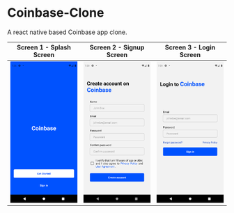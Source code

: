 # Coinbase-Clone
A react native based Coinbase app clone.

| Screen 1 - Splash Screen | Screen 2 - Signup Screen |  Screen 3 - Login Screen|
|-----------|-----------|-----------|
| <img src="https://github.com/IROCX/Coinbase-Clone/blob/main/UI%20Samples/Screenshot_1622901986.png" alt="alt text" width="250"> | <img src="https://github.com/IROCX/Coinbase-Clone/blob/main/UI%20Samples/Screenshot_1622902183.png" alt="alt text" width="250"> | <img src="https://github.com/IROCX/Coinbase-Clone/blob/main/UI%20Samples/Screenshot_1622902188.png" alt="alt text" width="250">
